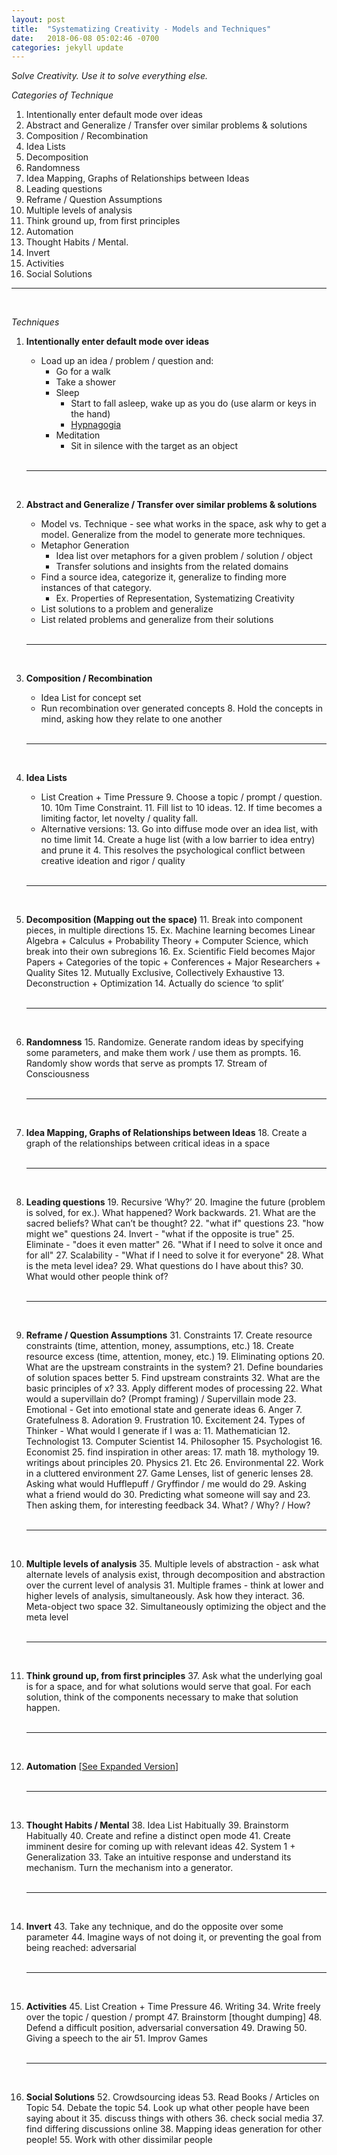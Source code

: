 ```yaml
---
layout: post
title:  "Systematizing Creativity - Models and Techniques"
date:   2018-06-08 05:02:46 -0700
categories: jekyll update
---
```


*_Solve Creativity. Use it to solve everything else._*

_Categories of Technique_

1. Intentionally enter default mode over ideas
2. Abstract and Generalize / Transfer over similar problems & solutions
3. Composition / Recombination
4. Idea Lists
5. Decomposition
6. Randomness
7. Idea Mapping, Graphs of Relationships between Ideas
8. Leading questions
9. Reframe / Question Assumptions
10. Multiple levels of analysis
11. Think ground up, from first principles
12. Automation
13. Thought Habits / Mental.
14. Invert
15. Activities 
16. Social Solutions


---
<br>


_Techniques_

1. __Intentionally enter default mode over ideas__
    - Load up an idea / problem / question and:
        - Go for a walk
        - Take a shower
        - Sleep
            - Start to fall asleep, wake up as you do (use alarm or keys in the hand)
            - [Hypnagogia](https://en.wikipedia.org/wiki/Hypnagogia)
        - Meditation
            - Sit in silence with the target as an object  
  	<br>

    ---
    <br>

2. __Abstract and Generalize / Transfer over similar problems & solutions__
    - Model vs. Technique - see what works in the space, ask why to get a model. Generalize from the model to generate more techniques.
    - Metaphor Generation
        - Idea list over metaphors for a given problem / solution / object
        - Transfer solutions and insights from the related domains
    - Find a source idea, categorize it, generalize to finding more instances of that category.
        - Ex. Properties of Representation, Systematizing Creativity
    - List solutions to a problem and generalize
    - List related problems and generalize from their solutions  
  	<br>

    ---
    <br>

3. __Composition / Recombination__
    - Idea List for concept set
    - Run recombination over generated concepts
        8. Hold the concepts in mind, asking how they relate to one another  
  	<br>

    ---
    <br>

4. __Idea Lists__
    - List Creation + Time Pressure
        9. Choose a topic / prompt / question.
        10. 10m Time Constraint. 
        11. Fill list to 10 ideas. 
        12. If time becomes a limiting factor, let novelty / quality fall.
    - Alternative versions:
        13. Go into diffuse mode over an idea list, with no time limit
        14. Create a huge list (with a low barrier to idea entry) and prune it
            4. This resolves the psychological conflict between creative ideation and rigor / quality  
  	<br>

    ---
    <br>

5. __Decomposition (Mapping out the space)__
    11. Break into component pieces, in multiple directions
        15. Ex. Machine learning becomes Linear Algebra + Calculus + Probability Theory + Computer Science, which break into their own subregions
        16. Ex. Scientific Field becomes Major Papers + Categories of the topic + Conferences + Major Researchers + Quality Sites
    12. Mutually Exclusive, Collectively Exhaustive
    13. Deconstruction + Optimization
    14. Actually do science ‘to split’  
  	<br>

    ---
    <br>

6. __Randomness__
    15. Randomize. Generate random ideas by specifying some parameters, and make them work / use them as prompts.
    16. Randomly show words that serve as prompts
    17. Stream of Consciousness  
  	<br>

    ---
    <br>

7. __Idea Mapping, Graphs of Relationships between Ideas__
    18. Create a graph of the relationships between critical ideas in a space  
  	<br>

    ---
    <br>

8. __Leading questions__
    19. Recursive ‘Why?’
    20. Imagine the future (problem is solved, for ex.). What happened? Work backwards.
    21. What are the sacred beliefs? What can’t be thought?
    22. "what if" questions
    23. "how might we" questions
    24. Invert - "what if the opposite is true"
    25. Eliminate - "does it even matter"
    26. "What if I need to solve it once and for all"
    27. Scalability - "What if I need to solve it for everyone"
    28. What is the meta level idea?
    29. What questions do I have about this?
    30. What would other people think of?  
  	<br>

    ---
    <br>


9. __Reframe / Question Assumptions__
    31. Constraints
        17. Create resource constraints (time, attention, money, assumptions, etc.)
        18. Create resource excess (time, attention, money, etc.)
        19. Eliminating options
        20. What are the upstream constraints in the system?
        21. Define boundaries of solution spaces better
            5. Find upstream constraints
    32. What are the basic principles of x?
    33. Apply different modes of processing
        22. What would a supervillain do? (Prompt framing) / Supervillain mode
        23. Emotional - Get into emotional state and generate ideas
            6. Anger
            7. Gratefulness
            8. Adoration
            9. Frustration
            10. Excitement
        24. Types of Thinker - What would I generate if I was a:
            11. Mathematician
            12. Technologist
            13. Computer Scientist
            14. Philosopher
            15. Psychologist
            16. Economist
        25. find inspiration in other areas:
            17. math
            18. mythology
            19. writings about principles
            20. Physics
            21. Etc
        26. Environmental
            22. Work in a cluttered environment
        27. Game Lenses, list of generic lenses
        28. Asking what would Hufflepuff / Gryffindor / me would do
        29. Asking what a friend would do
        30. Predicting what someone will say and 
            23. Then asking them, for interesting feedback
    34. What? / Why? / How?  
  	<br>

    ---
    <br>

10. __Multiple levels of analysis__
    35. Multiple levels of abstraction - ask what alternate levels of analysis exist, through decomposition and abstraction over the current level of analysis
        31. Multiple frames - think at lower and higher levels of analysis, simultaneously. Ask how they interact.
    36. Meta-object two space
        32. Simultaneously optimizing the object and the meta level  
  	<br>

    ---
    <br>

11. __Think ground up, from first principles__
    37. Ask what the underlying goal is for a space, and for what solutions would serve that goal. For each solution, think of the components necessary to make that solution happen.  
  	<br>

    ---
    <br>

12. __Automation__ [[See Expanded Version](https://docs.google.com/document/d/10e4BJO_krtuSB0vI5Yo7KL98iFFeONCGZPaIFsCa8AM/edit?usp=sharing)]  
  	<br>

    ---
    <br>

13. __Thought Habits / Mental__
    38. Idea List Habitually
    39. Brainstorm Habitually
    40. Create and refine a distinct open mode
    41. Create imminent desire for coming up with relevant ideas
    42. System 1 + Generalization
        33. Take an intuitive response and understand its mechanism. Turn the mechanism into a generator.  
  	<br>

    ---
    <br>

14. __Invert__
    43. Take any technique, and do the opposite over some parameter
    44. Imagine ways of not doing it, or preventing the goal from being reached: adversarial  
  	<br>

    ---
    <br>

15. __Activities__
    45. List Creation + Time Pressure
    46. Writing
        34. Write freely over the topic / question / prompt
    47. Brainstorm [thought dumping]
    48. Defend a difficult position, adversarial conversation
    49. Drawing
    50. Giving a speech to the air
    51. Improv Games  
  	<br>

    ---
    <br>

16. __Social Solutions__
    52. Crowdsourcing ideas
    53. Read Books / Articles on Topic
    54. Debate the topic
    54. Look up what other people have been saying about it
        35. discuss things with others
        36. check social media
        37. find differing discussions online
        38. Mapping ideas generation for other people!
    55. Work with other dissimilar people

